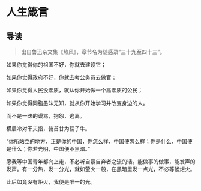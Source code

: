 # 人生箴言

## 导读

> 出自鲁迅杂文集《热风》，章节名为随感录“三十九至四十三”。

如果你觉得你的祖国不好，你就去建设它；

如果你觉得政府不好，你就去考公务员去做官；

如果你觉得人民没素质，就从你开始做一个高素质的公民；

如果你觉得同胞愚昧无知，就从你开始学习并改变身边的人。

而不是一昧的谩骂，抱怨，逃离。

横眉冷对干夫指，俯首甘为孺子牛。

“你所站立的地方，正是你的中国，你怎么样，中国便怎么样；你是什么，中国便是什么；你若光明，中国便不黑暗。”

愿我等中国青年都向上走，不必听自暴自弃者之流的话。能做事的做事，能发声的发声。有一分热，发一分光，就如萤火一般，在黑暗里发一点光，不必等候炬火。

此后如竟没有炬火，我便是唯一的光。

